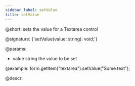 ```yaml
---
sidebar_label: setValue
title: setValue
---          
```


@short: sets the value for a Textarea control

@signature: {'setValue(value: string): void;'}

@params:
- value     string     the value to be set  

@example:
form.getItem("textarea").setValue("Some text");

@descr:
